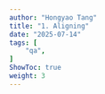 ```yaml
---
author: "Hongyao Tang"
title: "1. Aligning"
date: "2025-07-14"
tags: [
    "qa",
]
ShowToc: true
weight: 3
---
```



